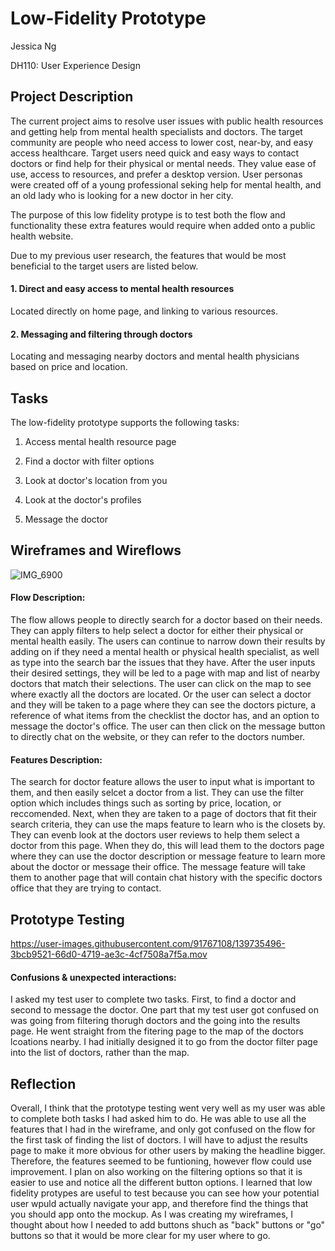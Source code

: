 # Low-Fidelity Prototype

Jessica Ng 

DH110: User Experience Design

## Project Description


The current project aims to resolve user issues with public health resources and getting help from mental health specialists and doctors. The target community are people who need access to lower cost, near-by, and easy access healthcare. Target users need quick and easy ways to contact doctors or find help for their physical or mental needs. They value ease of use, access to resources, and prefer a desktop version. User personas were created off of a young professional seking help for mental health, and an old lady who is looking for a new doctor in her city.  

The purpose of this low fidelity protype is to test both the flow and functionality these extra features would require when added onto a public health website.  

 Due to my previous user research, the features that would be most beneficial to the target users are listed below.

#### 1. Direct and easy access to mental health resources 
Located directly on home page, and linking to various resources.
#### 2. Messaging and filtering through doctors 
Locating and messaging nearby doctors and mental health physicians based on price and location.



## Tasks

The low-fidelity prototype supports the following tasks:

1) Access mental health resource page 


2) Find a doctor with filter options 

3) Look at doctor's location from you 


4) Look at the doctor's profiles


5) Message the doctor 

## Wireframes and Wireflows


![IMG_6900](https://user-images.githubusercontent.com/91767108/139353858-45f98294-002d-46d1-959c-cef7286b0198.jpg) 

#### Flow Description:

The flow allows people to directly search for a doctor based on their needs. They can apply filters to help select a doctor for either their physical or mental health easily. The users can continue to narrow down their results by adding on if they need a mental health or physical health specialist, as well as type into the search bar the issues that they have. After the user inputs their desired settings, they will be led to a page with map and list of nearby doctors that match their selections. The user can click on the map to see where exactly all the doctors are located. Or the user can select a doctor and they will be taken to a page where they can see the doctors picture, a reference of what items from the checklist the doctor has, and an option to message the doctor's office. The user can then click on the message button to directly chat on the website, or they can refer to the doctors number.


#### Features Description:

The search for doctor feature allows the user to input what is important to them, and then easily selcet a doctor from a list. They can use the filter option which   includes things such as sorting by price, location, or reccomended. Next, when they are taken to a page of doctors that fit their search criteria, they can use the maps feature to learn who is the closets by. They can evenb look at the doctors user reviews to help them select a doctor from this page. When they do, this will lead them to the doctors page where they can use the doctor description or message feature to learn more about the doctor or message their office. The message feature will take them to another page that will contain chat history with the specific doctors office that they are trying to contact.


## Prototype Testing 



https://user-images.githubusercontent.com/91767108/139735496-3bcb9521-66d0-4719-ae3c-4cf7508a7f5a.mov



#### Confusions & unexpected interactions: 
I asked my test user to complete two tasks. First, to find a doctor and second to message the doctor. One part that my test user got confused on was going from filtering thorugh doctors and the going into the results page. He went straight from the fitering page to the map of the doctors lcoations nearby. I had initially designed it to go from the doctor filter page into the list of doctors, rather than the map.



## Reflection 

Overall, I think that the prototype testing went very well as my user was able to complete both tasks I had asked him to do. He was able to use all the features that I had in the wireframe, and only got confused on the flow for the first task of finding the list of doctors. I will have to adjust the results page to make it more obvious for other users by making the headline bigger. Therefore, the features seemed to be funtioning, however flow could use improvement. I plan on also working on the filtering options so that it is easier to use and notice all the different button options. I learned that low fidelity protypes are useful to test because you can see how your potential user wpuld actually navigate your app, and therefore find the things that you should app onto the mockup. As I was creating my wireframes, I thought about how I needed to add buttons shuch as "back" buttons or "go" buttons so that it would be more clear for my user where to go.

